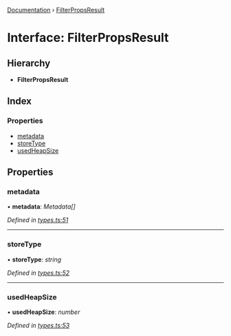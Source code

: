 [Documentation](../README.md) › [FilterPropsResult](filterpropsresult.md)

# Interface: FilterPropsResult

## Hierarchy

* **FilterPropsResult**

## Index

### Properties

* [metadata](filterpropsresult.md#metadata)
* [storeType](filterpropsresult.md#storetype)
* [usedHeapSize](filterpropsresult.md#usedheapsize)

## Properties

###  metadata

• **metadata**: *Metadata[]*

*Defined in [types.ts:51](https://github.com/badbatch/cachemap/blob/34d12b9/packages/core-worker/src/types.ts#L51)*

___

###  storeType

• **storeType**: *string*

*Defined in [types.ts:52](https://github.com/badbatch/cachemap/blob/34d12b9/packages/core-worker/src/types.ts#L52)*

___

###  usedHeapSize

• **usedHeapSize**: *number*

*Defined in [types.ts:53](https://github.com/badbatch/cachemap/blob/34d12b9/packages/core-worker/src/types.ts#L53)*
